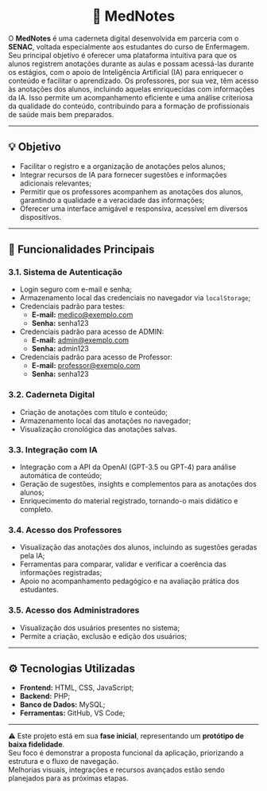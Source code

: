 <h1 align="center">📘 MedNotes</h1>

<p align="left">
O <strong>MedNotes</strong> é uma caderneta digital desenvolvida em parceria com o <strong>SENAC</strong>, voltada especialmente aos estudantes do curso de Enfermagem.  
Seu principal objetivo é oferecer uma plataforma intuitiva para que os alunos registrem anotações durante as aulas e possam acessá-las durante os estágios, com o apoio de Inteligência Artificial (IA) para enriquecer o conteúdo e facilitar o aprendizado.  
Os professores, por sua vez, têm acesso às anotações dos alunos, incluindo aquelas enriquecidas com informações da IA.  
Isso permite um acompanhamento eficiente e uma análise criteriosa da qualidade do conteúdo, contribuindo para a formação de profissionais de saúde mais bem preparados.
</p>

---

## 💡 Objetivo

- Facilitar o registro e a organização de anotações pelos alunos;
- Integrar recursos de IA para fornecer sugestões e informações adicionais relevantes;
- Permitir que os professores acompanhem as anotações dos alunos, garantindo a qualidade e a veracidade das informações;
- Oferecer uma interface amigável e responsiva, acessível em diversos dispositivos.

---

## 🧠 Funcionalidades Principais

### 3.1. Sistema de Autenticação

- Login seguro com e-mail e senha;
- Armazenamento local das credenciais no navegador via `localStorage`;
- Credenciais padrão para testes:
  - **E-mail:** medico@exemplo.com  
  - **Senha:** senha123
- Credenciais padrão para acesso de ADMIN:
  - **E-mail:** admin@exemplo.com  
  - **Senha:** admin123
- Credenciais padrão para acesso de Professor:
  - **E-mail:** professor@exemplo.com  
  - **Senha:** senha123

### 3.2. Caderneta Digital

- Criação de anotações com título e conteúdo;
- Armazenamento local das anotações no navegador;
- Visualização cronológica das anotações salvas.

### 3.3. Integração com IA

- Integração com a API da OpenAI (GPT-3.5 ou GPT-4) para análise automática de conteúdo;
- Geração de sugestões, insights e complementos para as anotações dos alunos;
- Enriquecimento do material registrado, tornando-o mais didático e completo.

### 3.4. Acesso dos Professores

- Visualização das anotações dos alunos, incluindo as sugestões geradas pela IA;
- Ferramentas para comparar, validar e verificar a coerência das informações registradas;
- Apoio no acompanhamento pedagógico e na avaliação prática dos estudantes.

### 3.5. Acesso dos Administradores

- Visualização dos usuários presentes no sistema;
- Permite a criação, exclusão e edição dos usuários;

---

## ⚙️ Tecnologias Utilizadas

- **Frontend:** HTML, CSS, JavaScript;
- **Backend:** PHP;
- **Banco de Dados:** MySQL;
- **Ferramentas:** GitHub, VS Code;

---

⚠️ Este projeto está em sua **fase inicial**, representando um **protótipo de baixa fidelidade**.  
Seu foco é demonstrar a proposta funcional da aplicação, priorizando a estrutura e o fluxo de navegação.  
Melhorias visuais, integrações e recursos avançados estão sendo planejados para as próximas etapas.

